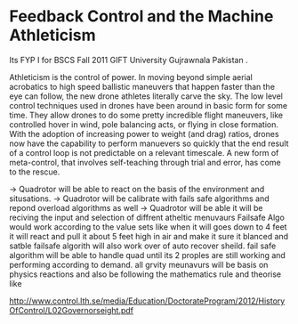 Feedback Control and the Machine Athleticism
=============================================

Its FYP I for BSCS Fall 2011 GIFT University Gujrawnala Pakistan .


Athleticism is the control of power. In moving beyond simple aerial acrobatics to high speed ballistic maneuvers that happen faster than the eye can follow, the new drone athletes literally carve the sky. The low level control techniques used in drones have been around in basic form for some time. They allow drones to do some pretty incredible flight maneuvers, like controlled hover in wind, pole balancing acts, or flying in close formation. With the adoption of increasing power to weight (and drag) ratios, drones now have the capability to perform manuevers so quickly that the end result of a control loop is not predictable on a relevant timescale. A new form of meta-control, that involves self-teaching through trial and error, has come to the rescue.

-> Quadrotor will be able to react on the basis of the environment and situsations.
-> Quadrotor will be calibrate with fails safe algorithms and repond overload algorithms as well
-> Quadrotor will be able it will be reciving the input and selection of diffrent atheltic menuvaurs Failsafe Algo would work according to the value sets like when it will goes down to 4 feet it will react and pull it about 5 feet high in air and make it sure it blanced and satble failsafe algorith will also work over of auto recover sheild.
fail safe algorithm will be able to handle quad until its 2 proples are still working and performing according to demand.
all grvity meunavurs will be basis on physics reactions and also be following the mathematics rule and theorise like

http://www.control.lth.se/media/Education/DoctorateProgram/2012/HistoryOfControl/L02Governorseight.pdf

